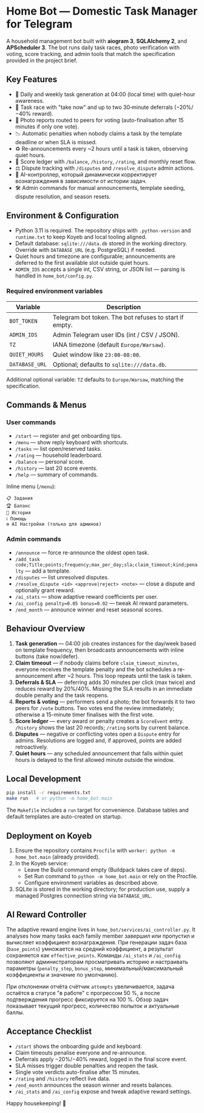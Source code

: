 # Home Bot — Domestic Task Manager for Telegram

A household management bot built with **aiogram 3**, **SQLAlchemy 2**, and **APScheduler 3**. The bot runs daily task races, photo verification with voting, score tracking, and admin tools that match the specification provided in the project brief.

## Key Features
- 🔔 Daily and weekly task generation at 04:00 (local time) with quiet-hour awareness.
- 🧹 Task race with "take now" and up to two 30‑minute deferrals (−20%/−40% reward).
- 📸 Photo reports routed to peers for voting (auto-finalisation after 15 minutes if only one vote).
- 📉 Automatic penalties when nobody claims a task by the template deadline or when SLA is missed.
- ♻️ Re-announcements every ~2 hours until a task is taken, observing quiet hours.
- 🧾 Score ledger with `/balance`, `/history`, `/rating`, and monthly reset flow.
- ⚖️ Dispute tracking with `/disputes` and `/resolve_dispute` admin actions.
- 🤖 AI-контроллер, который динамически корректирует вознаграждения в зависимости от истории задач.
- 🛠 Admin commands for manual announcements, template seeding, dispute resolution, and season resets.

## Environment & Configuration
- Python 3.11 is required. The repository ships with `.python-version` and `runtime.txt` to keep Koyeb and local tooling aligned.
- Default database: `sqlite:///data.db` stored in the working directory. Override with `DATABASE_URL` (e.g. PostgreSQL) if needed.
- Quiet hours and timezone are configurable; announcements are deferred to the first available slot outside quiet hours.
- `ADMIN_IDS` accepts a single int, CSV string, or JSON list — parsing is handled in `home_bot/config.py`.

### Required environment variables
| Variable | Description |
| --- | --- |
| `BOT_TOKEN` | Telegram bot token. The bot refuses to start if empty. |
| `ADMIN_IDS` | Admin Telegram user IDs (int / CSV / JSON). |
| `TZ` | IANA timezone (default `Europe/Warsaw`). |
| `QUIET_HOURS` | Quiet window like `23:00-08:00`. |
| `DATABASE_URL` | Optional; defaults to `sqlite:///data.db`. |

Additional optional variable: `TZ` defaults to `Europe/Warsaw`, matching the specification.

## Commands & Menus
### User commands
- `/start` — register and get onboarding tips.
- `/menu` — show reply keyboard with shortcuts.
- `/tasks` — list open/reserved tasks.
- `/rating` — household leaderboard.
- `/balance` — personal score.
- `/history` — last 20 score events.
- `/help` — summary of commands.

Inline menu (`/menu`):
```
📋 Задания
🏆 Баланс
📜 История
ℹ️ Помощь
⚙️ AI Настройки (только для админов)
```

### Admin commands
- `/announce` — force re-announce the oldest open task.
- `/add_task code;Title;points;frequency;max_per_day;sla;claim_timeout;kind;penalty` — add a template.
- `/disputes` — list unresolved disputes.
- `/resolve_dispute <id> <approve|reject> <note>` — close a dispute and optionally grant reward.
- `/ai_stats` — show adaptive reward coefficients per user.
- `/ai_config penalty=0.05 bonus=0.02` — tweak AI reward parameters.
- `/end_month` — announce winner and reset seasonal scores.

## Behaviour Overview
1. **Task generation** — 04:00 job creates instances for the day/week based on template frequency, then broadcasts announcements with inline buttons (take now/defer).
2. **Claim timeout** — if nobody claims before `claim_timeout_minutes`, everyone receives the template penalty and the bot schedules a re-announcement after ~2 hours. This loop repeats until the task is taken.
3. **Deferrals & SLA** — deferring adds 30 minutes per click (max twice) and reduces reward by 20%/40%. Missing the SLA results in an immediate double penalty and the task reopens.
4. **Reports & voting** — performers send a photo; the bot forwards it to two peers for `/vote` buttons. Two votes end the review immediately; otherwise a 15-minute timer finalises with the first vote.
5. **Score ledger** — every award or penalty creates a `ScoreEvent` entry. `/history` shows the last 20 records; `/rating` sorts by current balance.
6. **Disputes** — negative or conflicting votes open a `Dispute` entry for admins. Resolutions are logged and, if approved, points are added retroactively.
7. **Quiet hours** — any scheduled announcement that falls within quiet hours is delayed to the first allowed minute outside the window.

## Local Development
```bash
pip install -r requirements.txt
make run   # or python -m home_bot.main
```

The `Makefile` includes a `run` target for convenience. Database tables and default templates are auto-created on startup.

## Deployment on Koyeb
1. Ensure the repository contains `Procfile` with `worker: python -m home_bot.main` (already provided).
2. In the Koyeb service:
   - Leave the Build command empty (Buildpack takes care of deps).
   - Set Run command to `python -m home_bot.main` or rely on the Procfile.
   - Configure environment variables as described above.
3. SQLite is stored in the working directory; for production use, supply a managed Postgres connection string via `DATABASE_URL`.

## AI Reward Controller
The adaptive reward engine lives in `home_bot/services/ai_controller.py`. It analyses how many tasks each family member завершил или пропустил и вычисляет коэффициент вознаграждения. При генерации задач база (`base_points`) умножается на средний коэффициент, а результат сохраняется как `effective_points`. Команды `/ai_stats` и `/ai_config` позволяют администраторам просматривать историю и настраивать параметры (`penalty_step`, `bonus_step`, минимальный/максимальный коэффициенты и значение по умолчанию).

При отклонении отчёта счётчик `attempts` увеличивается, задача остаётся в статусе "в работе" с прогрессом 50 %, а после подтверждения прогресс фиксируется на 100 %. Обзор задач показывает текущий прогресс, количество попыток и актуальные баллы.

## Acceptance Checklist
- `/start` shows the onboarding guide and keyboard.
- Claim timeouts penalise everyone and re-announce.
- Deferrals apply −20%/−40% reward, logged in the final score event.
- SLA misses trigger double penalties and reopen the task.
- Single vote verdicts auto-finalise after 15 minutes.
- `/rating` and `/history` reflect live data.
- `/end_month` announces the season winner and resets balances.
- `/ai_stats` and `/ai_config` expose and tweak adaptive reward settings.

Happy housekeeping! 🧼
